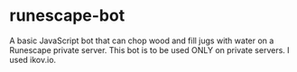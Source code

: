 # runescape-bot
A basic JavaScript bot that can chop wood and fill jugs with water on a Runescape private server.
This bot is to be used ONLY on private servers. I used ikov.io.
